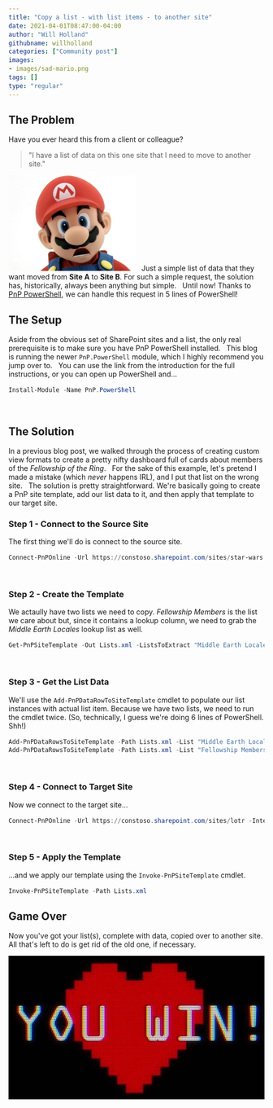 ```yaml
---
title: "Copy a list - with list items - to another site"
date: 2021-04-01T08:47:00-04:00
author: "Will Holland"
githubname: willholland
categories: ["Community post"]
images:
- images/sad-mario.png
tags: []
type: "regular"
---
```


## The Problem 

Have you ever heard this from a client or colleague?
 
> "I have a list of data on this one site that I need to move to
> another site."
> 
![sad-mario.png](images/sad-mario.png)
 
Just a simple list of data that they want moved from **Site A** to
**Site B**. For such a simple request, the solution has, historically,
always been anything but simple.
 
Until now! Thanks to [PnP
PowerShell](https://pnp.github.io/powershell/), we can handle this
request in 5 lines of PowerShell!
 
## The Setup 

Aside from the obvious set of SharePoint sites and a list, the only real
prerequisite is to make sure you have PnP PowerShell installed.
 
This blog is running the newer `PnP.PowerShell` module, which I highly
recommend you jump over to.
 
You can use the link from the introduction for the full instructions, or
you can open up PowerShell and\...
 
``` powershell
Install-Module -Name PnP.PowerShell
```
 
## The Solution 

In a previous blog post, we walked through the process of creating
custom view formats to create a pretty nifty dashboard full of cards
about members of the *Fellowship of the Ring*.
 
For the sake of this example, let's pretend I made a mistake (which
*never* happens IRL), and I put that list on the wrong site.
 
The solution is pretty straightforward. We're basically going to create
a PnP site template, add our list data to it, and then apply that
template to our target site.
 
### Step 1 - Connect to the Source Site 

The first thing we'll do is connect to the source site.
 
``` powershell
Connect-PnPOnline -Url https://constoso.sharepoint.com/sites/star-wars -Interactive
```
 
### Step 2 - Create the Template 

We actaully have two lists we need to copy. *Fellowship Members* is the
list we care about but, since it contains a lookup column, we need to
grab the *Middle Earth Locales* lookup list as well.
 
``` powershell
Get-PnPSiteTemplate -Out Lists.xml -ListsToExtract "Middle Earth Locales", "Fellowship Members" -Handlers Lists
```
 
### Step 3 - Get the List Data 

We'll use the `Add-PnPDataRowToSiteTemplate` cmdlet to populate our
list instances with actual list item. Because we have two lists, we need
to run the cmdlet twice. (So, technically, I guess we're doing 6 lines
of PowerShell. Shh!)
 
``` powershell
Add-PnPDataRowsToSiteTemplate -Path Lists.xml -List "Middle Earth Locales"
Add-PnPDataRowsToSiteTemplate -Path Lists.xml -List "Fellowship Members"
```
 
### Step 4 - Connect to Target Site 

Now we connect to the target site\...
 
``` powershell
Connect-PnPOnline -Url https://constoso.sharepoint.com/sites/lotr -Interactive
```
 
### Step 5 - Apply the Template 

\...and we apply our template using the `Invoke-PnPSiteTemplate` cmdlet.
 
``` powershell
Invoke-PnPSiteTemplate -Path Lists.xml
```

## Game Over 

Now you've got your list(s), complete with data, copied over to another
site. All that's left to do is get rid of the old one, if necessary.

![you-win.jpg](images/you-win.jpg)
